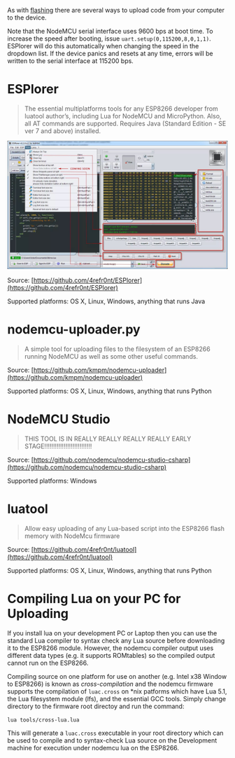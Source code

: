 As with [flashing](flash.md) there are several ways to upload code from your computer to the device.

Note that the NodeMCU serial interface uses 9600 bps at boot time. To increase the speed after booting, issue `uart.setup(0,115200,8,0,1,1)`. ESPlorer will do this automatically when changing the speed in the dropdown list.
If the device panics and resets at any time, errors will be written to the serial interface at 115200 bps.

# ESPlorer

> The essential multiplatforms tools for any ESP8266 developer from luatool author’s, including Lua for NodeMCU and MicroPython. Also, all AT commands are supported. Requires Java (Standard Edition - SE ver 7 and above) installed.

![ESPlorer](../img/ESPlorer.jpg "ESPlorer")

Source: [https://github.com/4refr0nt/ESPlorer](https://github.com/4refr0nt/ESPlorer)

Supported platforms: OS X, Linux, Windows, anything that runs Java

# nodemcu-uploader.py

> A simple tool for uploading files to the filesystem of an ESP8266 running NodeMCU as well as some other useful commands.

Source: [https://github.com/kmpm/nodemcu-uploader](https://github.com/kmpm/nodemcu-uploader)

Supported platforms: OS X, Linux, Windows, anything that runs Python

# NodeMCU Studio

> THIS TOOL IS IN REALLY REALLY REALLY REALLY EARLY STAGE!!!!!!!!!!!!!!!!!!!!!!!!!!!

Source: [https://github.com/nodemcu/nodemcu-studio-csharp](https://github.com/nodemcu/nodemcu-studio-csharp)

Supported platforms: Windows

# luatool

> Allow easy uploading of any Lua-based script into the ESP8266 flash memory with NodeMcu firmware

Source: [https://github.com/4refr0nt/luatool](https://github.com/4refr0nt/luatool)

Supported platforms: OS X, Linux, Windows, anything that runs Python

# Compiling Lua on your PC for Uploading

If you install lua on your development PC or Laptop then you can use the standard Lua
compiler to syntax check any Lua source before downloading it to the ESP8266 module.  However,
the nodemcu compiler output uses different data types (e.g. it supports ROMtables) so the
compiled output cannot run on the ESP8266.  

Compiling source on one platform for use on another (e.g. Intel x38 Window to ESP8266) is 
known as _cross-compilation_ and the nodemcu firmware supports the compilation of `luac.cross` 
on \*nix patforms which have Lua 5.1, the Lua filesystem module (lfs), and the essential
GCC tools.  Simply change directory to the firmware root directoy and run the command:

    lua tools/cross-lua.lua
    
This will generate a `luac.cross` executable in your root directory which can be used to
compile and to syntax-check Lua source on the Development machine for execution under 
nodemcu lua on the ESP8266. 
 
